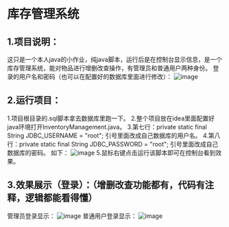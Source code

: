 # 库存管理系统
## 1.项目说明：
这只是一个本人java的小作业，纯java脚本，运行后是在控制台显示信息，是一个库存管理系统，能对物品进行增删改查操作，有管理员和普通用户两种身份。
登录的用户名和密码（也可以在配置好的数据库里面进行修改）：
![image](https://github.com/user-attachments/assets/f69cc0ca-b1e9-489b-b4ac-6c663c721b62)

## 2.运行项目：
1.项目根目录的.sql脚本拿去数据库里跑一下。
2.整个项目放在idea里面配置好java环境打开InventoryManagement.java。
3.第七行：private static final String JDBC_USERNAME = "root"; 引号里面改成自己数据库的用户名。
4.第八行：private static final String JDBC_PASSWORD = "root"; 引号里面改成自己数据库的密码。
如下：
![image](https://github.com/user-attachments/assets/9d966ec2-f01d-4af9-844f-ba3e87dc7a24)
5.鼠标右键点击运行该脚本即可在控制台看到效果。

## 3.效果展示（登录）：（增删改查功能都有，代码有注释，逻辑都能看得懂）
管理员登录显示：
![image](https://github.com/user-attachments/assets/040255a7-8474-4036-967b-0c65d05ae05d)
普通用户登录显示：
![image](https://github.com/user-attachments/assets/fddee567-4074-455d-9615-723911b7ada8)
